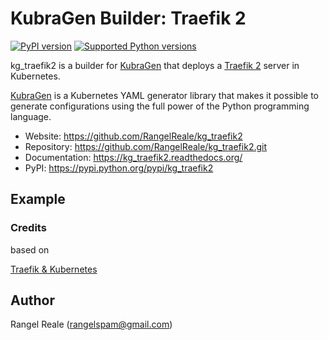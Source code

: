# KubraGen Builder: Traefik 2

[![PyPI version](https://img.shields.io/pypi/v/kg_traefik2.svg)](https://pypi.python.org/pypi/kg_traefik2/)
[![Supported Python versions](https://img.shields.io/pypi/pyversions/kg_traefik2.svg)](https://pypi.python.org/pypi/kg_traefik2/)

kg_traefik2 is a builder for [KubraGen](https://github.com/RangelReale/kubragen) that deploys 
a [Traefik 2](https://traefik.io/) server in Kubernetes.

[KubraGen](https://github.com/RangelReale/kubragen) is a Kubernetes YAML generator library that makes it possible to generate
configurations using the full power of the Python programming language.

* Website: https://github.com/RangelReale/kg_traefik2
* Repository: https://github.com/RangelReale/kg_traefik2.git
* Documentation: https://kg_traefik2.readthedocs.org/
* PyPI: https://pypi.python.org/pypi/kg_traefik2

## Example

### Credits

based on

[Traefik & Kubernetes](https://doc.traefik.io/traefik/providers/kubernetes-crd/)

## Author

Rangel Reale (rangelspam@gmail.com)
